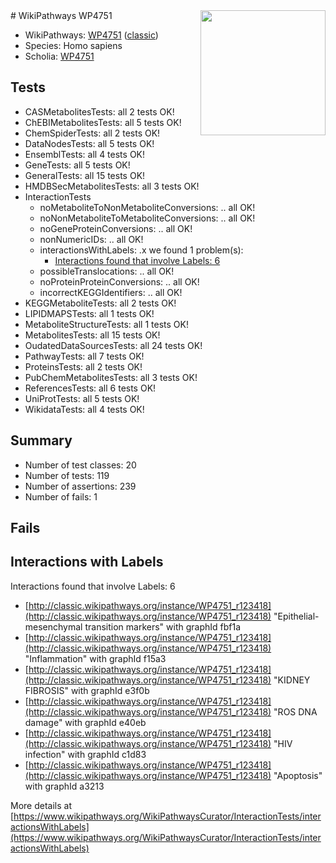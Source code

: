 <img style="float: right; width: 200px" src="https://upload.wikimedia.org/wikipedia/commons/thumb/8/83/Wplogo_with_text_500.png/640px-Wplogo_with_text_500.png" />
# WikiPathways WP4751

* WikiPathways: [WP4751](https://wikipathways.org/pathways/WP4751) ([classic](https://classic.wikipathways.org/instance/WP4751))
* Species: Homo sapiens
* Scholia: [WP4751](https://scholia.toolforge.org/wikipathways/WP4751)
## Tests
* CASMetabolitesTests: all 2 tests OK!
* ChEBIMetabolitesTests: all 5 tests OK!
* ChemSpiderTests: all 2 tests OK!
* DataNodesTests: all 5 tests OK!
* EnsemblTests: all 4 tests OK!
* GeneTests: all 5 tests OK!
* GeneralTests: all 15 tests OK!
* HMDBSecMetabolitesTests: all 3 tests OK!
* InteractionTests
    * noMetaboliteToNonMetaboliteConversions: .. all OK!
    * noNonMetaboliteToMetaboliteConversions: .. all OK!
    * noGeneProteinConversions: .. all OK!
    * nonNumericIDs: .. all OK!
    * interactionsWithLabels: .x we found 1 problem(s):
        * [Interactions found that involve Labels: 6](#630d267d)
    * possibleTranslocations: .. all OK!
    * noProteinProteinConversions: .. all OK!
    * incorrectKEGGIdentifiers: .. all OK!
* KEGGMetaboliteTests: all 2 tests OK!
* LIPIDMAPSTests: all 1 tests OK!
* MetaboliteStructureTests: all 1 tests OK!
* MetabolitesTests: all 15 tests OK!
* OudatedDataSourcesTests: all 24 tests OK!
* PathwayTests: all 7 tests OK!
* ProteinsTests: all 2 tests OK!
* PubChemMetabolitesTests: all 3 tests OK!
* ReferencesTests: all 6 tests OK!
* UniProtTests: all 5 tests OK!
* WikidataTests: all 4 tests OK!


## Summary

* Number of test classes: 20
* Number of tests: 119
* Number of assertions: 239
* Number of fails: 1

## Fails

<a name="630d267d" />

## Interactions with Labels

Interactions found that involve Labels: 6

* [http://classic.wikipathways.org/instance/WP4751_r123418](http://classic.wikipathways.org/instance/WP4751_r123418) "Epithelial-mesenchymal
transition markers" with graphId fbf1a
* [http://classic.wikipathways.org/instance/WP4751_r123418](http://classic.wikipathways.org/instance/WP4751_r123418) "Inflammation" with graphId f15a3
* [http://classic.wikipathways.org/instance/WP4751_r123418](http://classic.wikipathways.org/instance/WP4751_r123418) "KIDNEY FIBROSIS" with graphId e3f0b
* [http://classic.wikipathways.org/instance/WP4751_r123418](http://classic.wikipathways.org/instance/WP4751_r123418) "ROS
DNA damage" with graphId e40eb
* [http://classic.wikipathways.org/instance/WP4751_r123418](http://classic.wikipathways.org/instance/WP4751_r123418) "HIV infection" with graphId c1d83
* [http://classic.wikipathways.org/instance/WP4751_r123418](http://classic.wikipathways.org/instance/WP4751_r123418) "Apoptosis" with graphId a3213


More details at [https://www.wikipathways.org/WikiPathwaysCurator/InteractionTests/interactionsWithLabels](https://www.wikipathways.org/WikiPathwaysCurator/InteractionTests/interactionsWithLabels)

